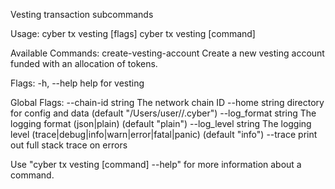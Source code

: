 Vesting transaction subcommands

Usage:
  cyber tx vesting [flags]
  cyber tx vesting [command]

Available Commands:
  create-vesting-account Create a new vesting account funded with an allocation of tokens.

Flags:
  -h, --help   help for vesting

Global Flags:
      --chain-id string     The network chain ID
      --home string         directory for config and data (default "/Users/user//.cyber")
      --log_format string   The logging format (json|plain) (default "plain")
      --log_level string    The logging level (trace|debug|info|warn|error|fatal|panic) (default "info")
      --trace               print out full stack trace on errors

Use "cyber tx vesting [command] --help" for more information about a command.
